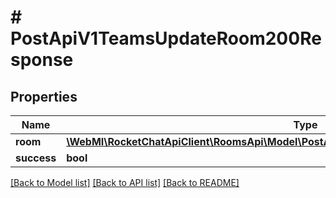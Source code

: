 # # PostApiV1TeamsUpdateRoom200Response

## Properties

Name | Type | Description | Notes
------------ | ------------- | ------------- | -------------
**room** | [**\WebMI\RocketChatApiClient\RoomsApi\Model\PostApiV1TeamsUpdateRoom200ResponseRoom**](PostApiV1TeamsUpdateRoom200ResponseRoom.md) |  | [optional]
**success** | **bool** |  | [optional]

[[Back to Model list]](../../README.md#models) [[Back to API list]](../../README.md#endpoints) [[Back to README]](../../README.md)
